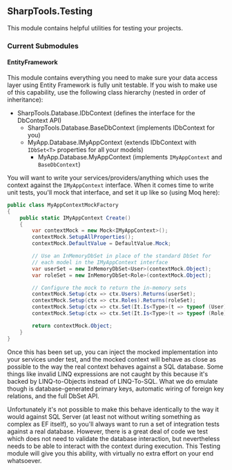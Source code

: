 ﻿## SharpTools.Testing

This module contains helpful utilities for testing your projects.

### Current Submodules

#### EntityFramework

This module contains everything you need to make sure your data access layer 
using Entity Framework is fully unit testable. If you wish to make use of this
capability, use the following class hierarchy (nested in order of inheritance):

- SharpTools.Database.IDbContext (defines the interface for the DbContext API)
  - SharpTools.Database.BaseDbContext (implements IDbContext for you)
  - MyApp.Database.IMyAppContext (extends IDbContext with `IDbSet<T>` properties for all your models)
	- MyApp.Database.MyAppContext (implements `IMyAppContext` and `BaseDbContext`)

You will want to write your services/providers/anything which uses the context against the `IMyAppContext` interface.
When it comes time to write unit tests, you'll mock that interface, and set it up like so (using Moq here):

```csharp
public class MyAppContextMockFactory
{
	public static IMyAppContext Create()
	{
		var contextMock = new Mock<IMyAppContext>();
		contextMock.SetupAllProperties();
		contextMock.DefaultValue = DefaultValue.Mock;

		// Use an InMemoryDbSet in place of the standard DbSet for
		// each model in the IMyAppContext interface
		var userSet = new InMemoryDbSet<User>(contextMock.Object);
		var roleSet = new InMemoryDbSet<Role>(contextMock.Object);

		// Configure the mock to return the in-memory sets
		contextMock.Setup(ctx => ctx.Users).Returns(userSet);
		contextMock.Setup(ctx => ctx.Roles).Returns(roleSet);
		contextMock.Setup(ctx => ctx.Set(It.Is<Type>(t => typeof (User).Equals(t)))).Returns(userSet);
		contextMock.Setup(ctx => ctx.Set(It.Is<Type>(t => typeof (Role).Equals(t)))).Returns(roleSet);

		return contextMock.Object;
	}
}
```

Once this has been set up, you can inject the mocked implementation into your services under test, and
the mocked context will behave as close as possible to the way the real context behaves against a SQL database. Some
things like invalid LINQ expressions are not caught by this because it's backed by LINQ-to-Objects instead of LINQ-To-SQL.
What we do emulate though is database-generated primary keys, automatic wiring of foreign key relations, and the full DbSet
API.

Unfortunately it's not possible to make this behave identically to the way it would against SQL Server (at least not 
without writing something as complex as EF itself), so you'll always want to run a set of integration tests against
a real database. However, there is a great deal of code we test which does not need to validate the database
interaction, but nevertheless needs to be able to interact with the context during execution. This Testing module
will give you this ability, with virtually no extra effort on your end whatsoever.